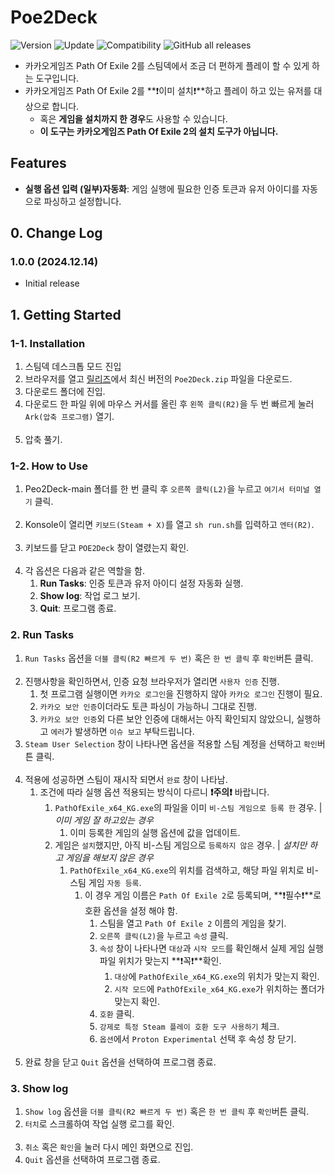 # Poe2Deck

![Version](https://img.shields.io/badge/Version-1.0.0-green) ![Update](https://img.shields.io/badge/Update-2024.12.14-blue) ![Compatibility](https://img.shields.io/badge/Compatible-Steam_Deck-orange) ![GitHub all releases](https://img.shields.io/github/downloads/pepsizerosugar/Poe2Deck/total?color=purple)

* 카카오게임즈 Path Of Exile 2를 스팀덱에서 조금 더 편하게 플레이 할 수 있게 하는 도구입니다.
* 카카오게임즈 Path Of Exile 2를 **❗이미 설치❗**하고 플레이 하고 있는 유저를 대상으로 합니다.
    * 혹은 **게임을 설치까지 한 경우**도 사용할 수 있습니다.
    * **이 도구는 카카오게임즈 Path Of Exile 2의 설치 도구가 아닙니다.**

## Features

- **실행 옵션 입력 (일부)자동화**: 게임 실행에 필요한 인증 토큰과 유저 아이디를 자동으로 파싱하고 설정합니다.

## 0. Change Log

### 1.0.0 (2024.12.14)

- Initial release

## 1. Getting Started

### 1-1. Installation

1. 스팀덱 데스크톱 모드 진입
2. 브라우저를 열고 [릴리즈](https://github.com/pepsizerosugar/Poe2Deck/releases)에서 최신 버전의 `Poe2Deck.zip` 파일을 다운로드.
3. 다운로드 폴더에 진입.
4. 다운로드 한 파일 위에 마우스 커서를 올린 후 `왼쪽 클릭(R2)`을 두 번 빠르게 눌러 `Ark(압축 프로그램)` 열기.
   <br>
   <img src="./resources/1. 압축 풀기.png" alt="">
   <br>
5. 압축 풀기.

### 1-2. How to Use

1. Peo2Deck-main 폴더를 한 번 클릭 후 `오른쪽 클릭(L2)`을 누르고 `여기서 터미널 열기` 클릭.
   <br>
   <img src="./resources/2. 여기서 터미널 열기.png" alt="">
   <br>
2. Konsole이 열리면 `키보드(Steam + X)`를 열고 `sh run.sh`를 입력하고 `엔터(R2)`.
   <br>
   <img src="./resources/3. 명령어 입력.png" alt="">
   <br>
3. 키보드를 닫고 `POE2Deck` 창이 열렸는지 확인.
   <br>
   <img src="./resources/4. 프로그램 열림.png" alt="">
   <br>
4. 각 옵션은 다음과 같은 역할을 함.
    1. **Run Tasks**: 인증 토큰과 유저 아이디 설정 자동화 실행.
    2. **Show log**: 작업 로그 보기.
    3. **Quit**: 프로그램 종료.

### 2. Run Tasks

1. `Run Tasks` 옵션을 `더블 클릭(R2 빠르게 두 번)` 혹은 `한 번 클릭` 후 `확인`버튼 클릭.
   <br>
   <img src="./resources/5. 작업 실행.png" alt="">
   <br>
2. 진행사항을 확인하면서, 인증 요청 브라우저가 열리면 `사용자 인증` 진행.
   <br>
   <img src="./resources/6. 인증 진행.png" alt="">
   <br>
    1. 첫 프로그램 실행이면 `카카오 로그인`을 진행하지 않아 `카카오 로그인` 진행이 필요.
    2. `카카오 보안 인증`이더라도 토큰 파싱이 가능하니 그대로 진행.
    3. `카카오 보안 인증`외 다른 보안 인증에 대해서는 아직 확인되지 않았으니, 실행하고 `에러`가 발생하면 `이슈 보고` 부탁드립니다.
4. `Steam User Selection` 창이 나타나면 옵션을 적용할 스팀 계정을 선택하고 `확인`버튼 클릭.
   <br>
   <img src="./resources/7. 스팀 유저 선택.png" alt="">
   <br>
5. 적용에 성공하면 스팀이 재시작 되면서 `완료` 창이 나타남.
   <br>
   <img src="./resources/8. 마무리.png" alt="">
   <br>
   <img src="./resources/9. 완료.png" alt="">
   <br>
    1. 조건에 따라 실행 옵션 적용되는 방식이 다르니 **❗주의❗** 바랍니다.
        1. `PathOfExile_x64_KG.exe`의 파일을 이미 `비-스팀 게임으로 등록 한` 경우. | *이미 게임 잘 하고있는 경우*
            1. 이미 등록한 게임의 실행 옵션에 값을 업데이트.
        2. 게임은 `설치`했지만, 아직 비-스팀 게임으로 `등록하지 않은` 경우. | *설치만 하고 게임을 해보지 않은 경우*
            1. `PathOfExile_x64_KG.exe`의 위치를 검색하고, 해당 파일 위치로 비-스팀 게임 `자동 등록`.
                1. 이 경우 게임 이름은 `Path Of Exile 2`로 등록되며, **❗필수❗**로 호환 옵션을 설정 해야 함.
                    1. 스팀을 열고 `Path Of Exile 2` 이름의 게임을 찾기.
                    2. `오른쪽 클릭(L2)`을 누르고 `속성` 클릭.
                    3. `속성` 창이 나타나면 `대상`과 `시작 모드`를 확인해서 실제 게임 실행 파일 위치가 맞는지 **❗꼭❗**확인.
                       <br>
                       <img src="./resources/12. 파일 위치.png" alt="">
                       <br>
                       1. `대상`에 `PathOfExile_x64_KG.exe`의 위치가 맞는지 확인.
                       2. `시작 모드`에 `PathOfExile_x64_KG.exe`가 위치하는 폴더가 맞는지 확인.
                    4. `호환` 클릭.
                    5. `강제로 특정 Steam 플레이 호환 도구 사용하기` 체크.
                    6. `옵션`에서 `Proton Experimental` 선택 후 속성 창 닫기.
                       <br>
                       <img src="./resources/11. 호환.png" alt="">
                       <br>
7. 완료 창을 닫고 `Quit` 옵션을 선택하여 프로그램 종료.

### 3. Show log

1. `Show log` 옵션을 `더블 클릭(R2 빠르게 두 번)` 혹은 `한 번 클릭` 후 `확인`버튼 클릭.
2. `터치`로 스크롤하여 작업 실행 로그를 확인.
   <br>
   <img src="./resources/10. 로그.png" alt="">
   <br>
3. `취소` 혹은 `확인`을 눌러 다시 메인 화면으로 진입.
4. `Quit` 옵션을 선택하여 프로그램 종료.

